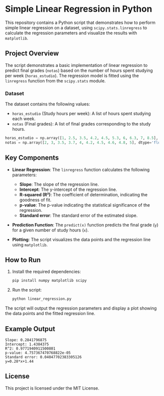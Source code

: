 # Simple Linear Regression in Python

This repository contains a Python script that demonstrates how to perform simple linear regression on a dataset, using `scipy.stats.linregress` to calculate the regression parameters and visualize the results with `matplotlib`.

## Project Overview

The script demonstrates a basic implementation of linear regression to predict final grades (`notas`) based on the number of hours spent studying per week (`horas_estudio`). The regression model is fitted using the `linregress` function from the `scipy.stats` module.

### Dataset

The dataset contains the following values:

- `horas_estudio` (Study hours per week): A list of hours spent studying each week.
- `notas` (Final grades): A list of final grades corresponding to the study hours.

```python
horas_estudio = np.array([1, 2.5, 3.5, 4.2, 4.5, 5.3, 6, 6.3, 7, 8.5], dtype='float16')
notas = np.array([2, 3, 3.5, 3.7, 4, 4.2, 4.5, 4.6, 4.8, 5], dtype='float16')
```

## Key Components

- **Linear Regression**: The `linregress` function calculates the following parameters:
  - **Slope**: The slope of the regression line.
  - **Intercept**: The y-intercept of the regression line.
  - **R-squared (R²)**: The coefficient of determination, indicating the goodness of fit.
  - **p-value**: The p-value indicating the statistical significance of the regression.
  - **Standard error**: The standard error of the estimated slope.

- **Prediction Function**: The `predict(x)` function predicts the final grade (`y`) for a given number of study hours (`x`).

- **Plotting**: The script visualizes the data points and the regression line using `matplotlib`.

## How to Run

1. Install the required dependencies:
   ```bash
   pip install numpy matplotlib scipy
   ```

2. Run the script:
   ```bash
   python linear_regression.py
   ```

The script will output the regression parameters and display a plot showing the data points and the fitted regression line.

## Example Output

```
Slope: 0.2841796875
Intercept: 1.4384375
R^2: 0.9771940911500801
p-value: 4.757367470768822e-05
Standard error: 0.04047702383305126
y=0.28*x+1.44
```


## License

This project is licensed under the MIT License.

